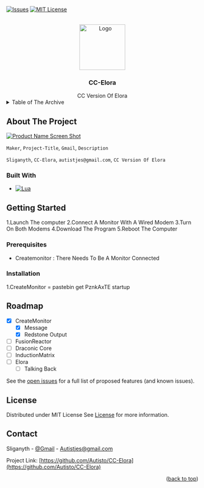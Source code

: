 <a name="readme-top"></a>

[![Issues][issues-shield]][issues-url]
[![MIT License][license-shield]][license-url]

<br />
<div align="center">
  <a href="https://github.com/Autisto">
    <img src="https://github.com/Autisto/CC-Elora/blob/main/Images/logo.jpg" alt="Logo" width="120" height="120">
  </a>

<h3 align="center">CC-Elora</h3>
CC Version Of Elora
</div>

<details>
  <summary>Table of The Archive</summary>
  <ol>
    <li>
      <a href="#about-the-project">About The Project</a>
      <ul>
        <li><a href="#built-with">Built With</a></li>
      </ul>
    </li>
    <li>
      <a href="#getting-started">Getting Started</a>
      <ul>
        <li><a href="#prerequisites">Prerequisites</a></li>
        <li><a href="#installation">Installation</a></li>
      </ul>
    </li>
    <li><a href="#roadmap">Roadmap</a></li>
    <li><a href="#license">License</a></li>
    <li><a href="#contact">Contact</a></li>
  </ol>
</details>

<!-- ABOUT THE PROJECT -->
## About The Project

[![Product Name Screen Shot][product-screenshot]](https://github.com/Autisto/CC-Elora)

`Maker`, `Project-Title`, `Gmail`, `Description`

`Sliganyth`, `CC-Elora`, `autistjes@gmail.com`, `CC Version Of Elora`

### Built With

* [![Lua][lua]][lua-url]

<!-- GETTING STARTED -->
## Getting Started

1.Launch The computer
2.Connect A  Monitor With A Wired Modem
3.Turn On Both Modems
4.Download The Program 
5.Reboot The Computer
### Prerequisites

- Createmonitor : There Needs To Be A Monitor Connected

### Installation

1.CreateMonitor = pastebin get PznkAxTE startup

<!-- ROADMAP -->
## Roadmap

- [x] CreateMonitor
    - [x] Message
    - [x] Redstone Output
- [ ] FusionReactor
- [ ] Draconic Core
- [ ] InductionMatrix
- [ ] Elora
    - [ ] Talking Back

See the [open issues](https://github.com/orgs/Autisto/projects/3) for a full list of proposed features (and known issues).

## License

Distributed under MIT License See <a href="https://github.com/Autisto/CC-Elora/blob/main/LICENSE.md" target="_blank">License</a> for more information.

## Contact

Sliganyth - [@Gmail](Autistjes@gmail.com) - Autistjes@gmail.com

Project Link: [https://github.com/Autisto/CC-Elora](https://github.com/Autisto/CC-Elora)

<p align="right">(<a href="#readme-top">back to top</a>)</p>


[issues-shield]: https://img.shields.io/github/issues/Autisto/CC-Elora.svg?style=for-the-badge
[issues-url]: https://github.com/Autisto/CC-Elora/issues
[license-shield]: https://img.shields.io/github/license/Autisto/CC-Elora.svg?style=for-the-badge
[license-url]: https://github.com/Autisto/CC-Elora/blob/main/LICENSE.md
[product-screenshot]: https://raw.githubusercontent.com/Autisto/CC-Elora/main/Images/screenshot.png
[Lua]: https://img.shields.io/badge/lua-000000?style=for-the-badge&logo=lua&logoColor=white
[Lua-url]: https://www.lua.org/
